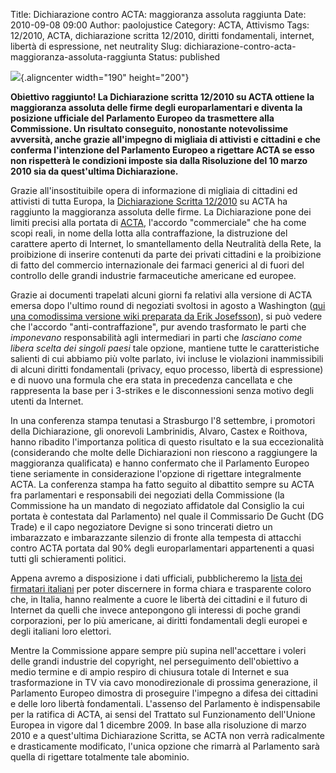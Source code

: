 Title: Dichiarazione contro ACTA: maggioranza assoluta raggiunta
Date: 2010-09-08 09:00
Author: paolojustice
Category: ACTA, Attivismo
Tags: 12/2010, ACTA, dichiarazione scritta 12/2010, diritti fondamentali, internet, libertà di espressione, net neutrality
Slug: dichiarazione-contro-acta-maggioranza-assoluta-raggiunta
Status: published

![](http://img.over-blog.com/554x600/0/55/19/29/New/ACTA-nena-bomba-f.jpg){.aligncenter width="190" height="200"}

<strong>Obiettivo raggiunto! La Dichiarazione scritta 12/2010 su ACTA ottiene la maggioranza assoluta delle firme degli europarlamentari e diventa la posizione ufficiale del Parlamento Europeo da trasmettere alla Commissione. Un risultato conseguito, nonostante notevolissime avversità, anche grazie all'impegno di migliaia di attivisti e cittadini e che conferma l'intenzione del Parlamento Europeo a rigettare ACTA se esso non rispetterà le condizioni imposte sia dalla Risoluzione del 10 marzo 2010 sia da quest'ultima Dichiarazione.

<!--more--></strong>

Grazie all'insostituibile opera di informazione di migliaia di cittadini ed attivisti di tutta Europa, la [Dichiarazione Scritta 12/2010](http://www.europarl.europa.eu/activities/plenary/writtenDecl/wdFastOngoing.do?language=IT) su ACTA ha raggiunto la maggioranza assoluta delle firme. La Dichiarazione pone dei limiti precisi alla portata di [ACTA](http://blog.tntvillage.scambioetico.org/?cat=272), l'accordo "commerciale" che ha come scopi reali, in nome della lotta alla contraffazione, la distruzione del carattere aperto di Internet, lo smantellamento della Neutralità della Rete, la proibizione di inserire contenuti da parte dei privati cittadini e la proibizione di fatto del commercio internazionale dei farmaci generici al di fuori del controllo delle grandi industrie farmaceutiche americane ed europee.

Grazie ai documenti trapelati alcuni giorni fa relativi alla versione di ACTA emersa dopo l'ultimo round di negoziati svoltosi in agosto a Washington ([qui una comodissima versione wiki preparata da Erik Josefsson](http://euwiki.org/ACTA/WashingtonDC_aug25)), si può vedere che l'accordo "anti-contraffazione", pur avendo trasformato le parti che *imponevano* responsabilità agli intermediari in parti che *lasciano come libera scelta dei singoli paesi* tale opzione, mantiene tutte le caratteristiche salienti di cui abbiamo più volte parlato, ivi incluse le violazioni inammissibili di alcuni diritti fondamentali (privacy, equo processo, libertà di espressione) e di nuovo una formula che era stata in precedenza cancellata e che rappresenta la base per i 3-strikes e le disconnessioni senza motivo degli utenti da Internet.

In una conferenza stampa tenutasi a Strasburgo l'8 settembre, i promotori della Dichiarazione, gli onorevoli Lambrinidis, Alvaro, Castex e Roithova, hanno ribadito l'importanza politica di questo risultato e la sua eccezionalità (considerando che molte delle Dichiarazioni non riescono a raggiungere la maggioranza qualificata) e hanno confermato che il Parlamento Europeo tiene seriamente in considerazione l'opzione di rigettare integralmente ACTA. La conferenza stampa ha fatto seguito al dibattito sempre su ACTA fra parlamentari e responsabili dei negoziati della Commissione (la Commissione ha un mandato di negoziato affidatole dal Consiglio la cui portata è contestata dal Parlamento) nel quale il Commissario De Gucht (DG Trade) e il capo negoziatore Devigne si sono trincerati dietro un imbarazzato e imbarazzante silenzio di fronte alla tempesta di attacchi contro ACTA portata dal 90% degli europarlamentari appartenenti a quasi tutti gli schieramenti politici.

Appena avremo a disposizione i dati ufficiali, pubblicheremo la [lista dei firmatari italiani](http://werebuild.eu/wiki/WD122010_Italian.signatories) per poter discernere in forma chiara e trasparente coloro che, in Italia, hanno realmente a cuore le libertà dei cittadini e il futuro di Internet da quelli che invece antepongono gli interessi di poche grandi corporazioni, per lo più americane, ai diritti fondamentali degli europei e degli italiani loro elettori.

Mentre la Commissione appare sempre più supina nell'accettare i voleri delle grandi industrie del copyright, nel perseguimento dell'obiettivo a medio termine e di ampio respiro di chiusura totale di Internet e sua trasformazione in TV via cavo monodirezionale di prossima generazione, il Parlamento Europeo dimostra di proseguire l'impegno a difesa dei cittadini e delle loro libertà fondamentali. L'assenso del Parlamento è indispensabile per la ratifica di ACTA, ai sensi del Trattato sul Funzionamento dell'Unione Europea in vigore dal 1 dicembre 2009. In base alla risoluzione di marzo 2010 e a quest'ultima Dichiarazione Scritta, se ACTA non verrà radicalmente e drasticamente modificato, l'unica opzione che rimarrà al Parlamento sarà quella di rigettare totalmente tale abominio.
